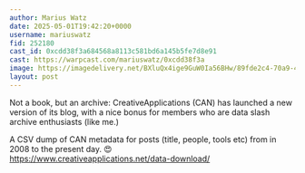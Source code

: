 ```yaml
---
author: Marius Watz
date: 2025-05-01T19:42:20+0000
username: mariuswatz
fid: 252180
cast_id: 0xcdd38f3a684568a8113c581bd6a145b5fe7d8e91
cast: https://warpcast.com/mariuswatz/0xcdd38f3a
image: https://imagedelivery.net/BXluQx4ige9GuW0Ia56BHw/89fde2c4-70a9-4d57-b2b6-483016e2b300/original
layout: post
---
```

Not a book, but an archive: CreativeApplications (CAN) has launched a new version of its blog, with a nice bonus for members who are data slash archive enthusiasts (like me.)  
  
A CSV dump of CAN metadata for posts (title, people, tools etc) from in 2008 to the present day. 😍   
https://www.creativeapplications.net/data-download/  

<img src='https://imagedelivery.net/BXluQx4ige9GuW0Ia56BHw/89fde2c4-70a9-4d57-b2b6-483016e2b300/original' alt='' referrerpolicy='no-referrer'/>